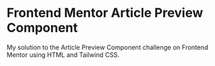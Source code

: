 # Frontend Mentor Article Preview Component
My solution to the Article Preview Component challenge on Frontend Mentor using HTML and Tailwind CSS.
